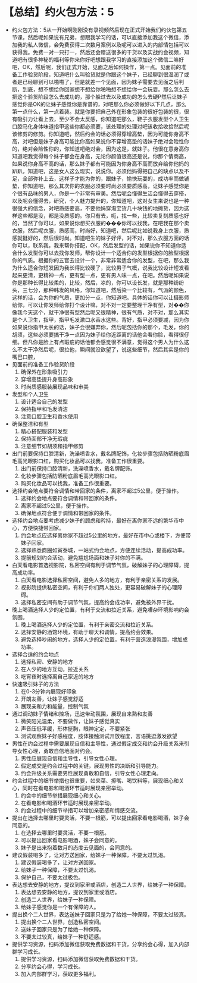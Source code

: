 # 【总结】约火包方法：5

-   约火包方法：5从一开始啊刚刚没有录视频然后现在正式开始我们约伙包第五节课，然后呢如果说有兄弟，想跟我学习的话，可以直接添加我这个微信，添加我的私人微信，会免费获得二次数月案例以及呢可以进入的内部情包括可以获得我。免费一对一只打一，然后还会赠送很多的干货以及实战约会视频，知道吧有很多神秘的福利等你来你好吧想跟我学习的直接添加这个微信二嘛好吧，OK，然后呢，我们正式开始，见面之后如何操作，第一点。见面前的准备工作验货阶段，知道吧什么叫验货就是你跟这个妹子，已经聊到很湿润了或者是已经聊到可以啪啪了，但是就差一个见面，因为妹子需要去见面之后判断，到底，想不想给你回家想不想给你啪啪想不想给你一会玩耍。那么怎么去把这个验货阶段怎么去成功的，那个躲过去以及成功的怎么去硬P然后让妹子感觉你是OK的让妹子感觉你是靠谱的，对吧那么你必须做好以下几点，那么第一点什么，第一点着装。就是你要把自己外在形象包装的很好包装的很，很有吸引力让看上去，至少不会太反感，你知道吧那么，鞋子衣服发型个人卫生口腔马化身体味道指甲这些你都必须要，该处理的处理对吧该收拾收拾然后呢该修剪的修剪。你知道吧，然后约会的话必须得穿增高垫，因为可能你身高不高，对吧但是妹子身高可能比你高如果说你不穿增高垫的话妹子绝对会险性你的，绝对会险性你的，你知道吧绝对会，因为这是，就妹子。他很在意身高你知道吧我觉得每个妹子都会在身高，无论你颜值很高还是说，你那个情商高，如果说你身高不高的话，那么妹子都有可能因为你身高不高而放弃给你他妈的趴趴，知道吧，这是女人这么现实，说说你。必须他妈得把自己的缺点以及不足，全部弥补上去，这样子才能为你的，跟妹子，愉快玩耍的，成功率而做铺垫，你知道吧，那么其次你的衣服必须要时尚必须要质感高，让妹子感觉你是个很有品味的男人，你是一个非常有审美。然后呢会懂得生活会懂得去穿搭，以及呢会懂得去，研究，个人魅力提升的，你知道吧，这对女生来说也是一种很强大的信念，对吧质感要高，不要他妈穿淘宝货几十块钱的地摊货，因为这样这些都是没，都是没质感的。你只有去，呃，找一些，比较卖复刻质感也好的，当然了你可以，如果说你想买衣服的���你可以找我，在吧我在那个卖衣服，然后呢衣服，质感高，时尚好，知道吧，然后呢比如说我身上衣服，质感就挺好的，然后很时尚。知道吧生的妹子好评，对不对，那么衣服方面的话你可以，联系我，我来帮你搭配，OK，然后发型的话，如果说你不知道你适合什么发型你可以去找你发师，帮你设计一个适合你的发型根据你的脸型根据你的气质。根据你的五官去设计一个，非常非常适合你的发型，在吧，那么我为什么适合你短发因为我长得比较硬了，比较男子气概，说我比较设计短发看起来更清，更精神一点，更有型一点，更有男人味一点，在吧。然后呢如果说你是那种长得比较柔的，比较，然后，凉的，你可以设长发，就是那种纷纷头，三七分，那种韩发的风格，你知道吧，然后染一个比较有，气派的颜色，这样的话，会为你的气质，更加分一点，你知道吧。具体的话你可以让摄影师给你，可以让你发师给你打个设计嘛，对不对一定要整理干净有型，对��你像我今天这个，就干净很有型然后呢又很精神，很有气质，对不对，那么其实是个人卫生，指甲，指甲毛发漱口水香水这些。背好，指甲必须要减，因为你如果说你指甲太长的话，妹子会很嫌弃你，然后呢包括你的那个，毛发，你的胡须，这些必须要搞干净一点因为妹子给你近距离的话他会看你脸，看得很仔细。但凡你是脸上有点瑕疵的话他都会感觉很不满意，觉得这个男人为什么这么不太干净然后呢，很拉他，瞬间就没欲望了，说这些细节，然后其实是你的嘴巴口腔，
-   见面前的准备工作验货阶段
    1.  确保外在形象吸引力
    2.  穿增高垫提升身高形象
    3.  时尚质感服装展现品味和审美
-   发型和个人卫生
    1.  设计适合自己的发型
    2.  保持指甲和毛发清洁
    3.  注意口腔卫生和香水使用
-   确保整洁和有型
    1.  精心搭配服装和发型
    2.  保持面部干净无瑕疵
    3.  注意细节如胡须和指甲修剪
-   出门前要保持口腔清新，洗澡喷香水，戴名牌配饰，化妆步骤包括防晒粉底眉毛高光眼影口红，购买化妆品可以找我，准备工作很重要。
    1.  出门前保持口腔清新，洗澡喷香水，戴名牌配饰。
    2.  化妆步骤包括防晒粉底眉毛高光眼影口红。
    3.  购买化妆品可以找我，准备工作很重要。
-   选择约会地点要符合调情和带回家的条件，离家不超过5公里，便于操作。
    1.  选择约会地点要符合调情和带回家的条件。
    2.  离家不超过5公里，便于操作。
    3.  确保地点符合便于调情和带回家的条件。
-   选择约会地点要考虑减少妹子的顾虑和矜持，最好在离你家不远的繁华市中心，方便快捷带回家。
    1.  约会地点应选择离你家不超过5公里的地方，最好在市中心或楼下，方便带妹子回家。
    2.  选择熟悉商圈如寅泰城，一站式约会地点，方便连续活动，提高成功率。
    3.  提前规划约会活动，避免尴尬场面和妹子对你的不满。
-   白天看电影首选视影院，私密空间有利于调节气氛，破解妹子的心理障碍，提高成功率。
    1.  白天看电影选择私密空间，避免人多的地方，有利于亲密关系的发展。
    2.  视影院提供私密空间，有利于你们两人独处，更容易破解妹子的心理障碍。
    3.  选择私密空间有助于调节气氛，提高约会成功率，避免被外界干扰。
-   晚上喝酒选择人少的定位置，有利于交流和拉近关系，避免嘈杂环境影响约会氛围。
    1.  晚上喝酒选择人少的定位置，有利于亲密交流和拉近关系。
    2.  选择安静的酒馆环境，有助于聊天和调情，提高约会效果。
    3.  避免选择吵闹的地方，选择人少的定位置，有利于营造浪漫氛围，增加成功率。
-   选择合适的约会地点
    1.  选择私密、安静的地方
    2.  在人少的地方互动，拉近关系
    3.  吃宵夜时选择离自己家近的地方
-   快速吸引妹子的方法
    1.  在0-3分钟内展现好印象
    2.  开朗友善，让妹子感觉舒适
    3.  展现亲和力和能量，控制气氛
-   通过调动妹子情绪和控场，迅速带动氛围，展现自来熟和友善
    1.  微笑阳光温柔，不要做作，让妹子感觉真实
    2.  声音压低平缓，形体挺胸，眼神定定，不要紧张
    3.  测试观察妹子好感程度，肢体接触测试开放程度，言语挑逗激发欲望
-   男性在约会过程中需要展现自信和主导性，通过假定成交和约会升级关系来引导女性心理，勇敢自信地面对约会。
    1.  男性应展现自信和主导性，引导女性心理。
    2.  假定成交是约会过程中的关键，展现男性的决断和引导能力。
    3.  约会升级关系需要男性展现勇敢和自信，引导女性心理走向。
-   约会过程中的细节举措也很重要，如夹菜、擦嘴、喝饮料等，展现细心和关心，同时在看电影和喝酒环节适时展现亲密举动。
    1.  约会中的细节举措展现细心和关心。
    2.  在看电影和喝酒环节适时展现亲密举动。
    3.  约会过程中的细节举措可以增加亲密感和情感交流。
-   提出在选择去哪里时要灵活，不要一根筋，可以提出回家看电影喝酒，妹子会同意的。
    1.  在选择去哪里时要灵活，不要一根筋。
    2.  可以提出回家看电影喝酒，妹子会同意的。
    3.  妹子是出来抱着数月的态度去见面的，会同意的。
-   建议假装喝多了，让对方送回家，给妹子一种保障，不要太过饥渴。
    1.  建议假装喝多了，让对方送回家。
    2.  给妹子一种保障，不要太过饥渴。
    3.  保护自己，不要太过极色。
-   表达想去安静的地方，提议到家里或酒店，创造二人世界，给妹子一种保障。
    1.  表达想去安静的地方，提议到家里或酒店。
    2.  创造二人世界，给妹子一种保障。
    3.  给妹子感觉你是一个有保障的人。
-   提出换个二人世界，表达送妹子回家只是为了给她一种保障，不要太过较真。
    1.  提出换个二人世界，创造私密空间。
    2.  送妹子回家只是为了给她一种保障。
    3.  不要太过较真，给妹子一种舒适感。
-   提供学习资源，扫码添加微信获取免费数据和干货，分享约会心得，加入内部群学习成长。
    1.  提供学习资源，扫码添加微信获取免费数据和干货。
    2.  分享约会心得，学习成长。
    3.  加入内部群学习，获取更多福利。
